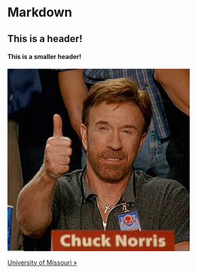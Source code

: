 # Markdown

<h2>This is a header!</h2>

<h4>This is a smaller header!</h4>

<img src="iu.jpg">

<a href="http://www.missouri.edu" target="_blank">University of Missouri &raquo;
